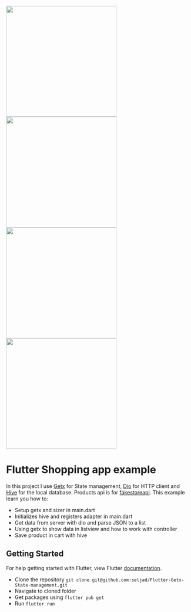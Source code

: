 <img src="https://i.postimg.cc/g0dDFbQd/Screenshot-1634391218.png" height="300em" /> <img src="https://i.postimg.cc/yNPT7rCR/Screenshot-1634391265.png" height="300em" />
<img src="https://i.postimg.cc/GtZFXWGW/Screenshot-1634391268.png" height="300em" /> <img src="https://i.postimg.cc/85zmcBT0/Screenshot-1634391308.png" height="300em" />




# Flutter Shopping app example
In this project I use [Getx](https://pub.dev/packages/get) for State management, [Dio](https://pub.dev/packages/dio) for HTTP client and [Hive](https://pub.dev/packages/hive) for the local database. Products api is for [fakestoreapi](https://github.com/keikaavousi/fake-store-api).
This example learn you how to:
- Setup getx and sizer in main.dart
- Initializes hive and registers adapter in main.dart
- Get data from server with dio and parse JSON to a list
- Using getx to show data in listview and how to work with controller
- Save product in cart with hive

## Getting Started

For help getting started with Flutter, view Flutter [documentation](https://flutter.dev/).

- Clone the repository `git clone git@github.com:seljad/Flutter-Getx-State-management.git`
- Navigate to cloned folder
- Get packages using `flutter pub get`
- Run `flutter run`
